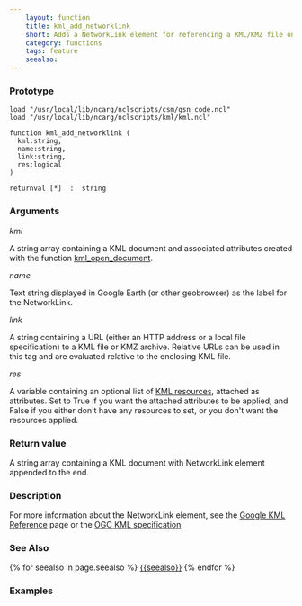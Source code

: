```yaml
---
    layout: function
    title: kml_add_networklink
    short: Adds a NetworkLink element for referencing a KML/KMZ file on a local or remote network.
    category: functions  
    tags: feature
    seealso: 
---
```


### Prototype

<pre><code>load "/usr/local/lib/ncarg/nclscripts/csm/gsn_code.ncl"
load "/usr/local/lib/ncarg/nclscripts/kml/kml.ncl"

function kml_add_networklink (
  kml:string,
  name:string,
  link:string,
  res:logical
)

returnval [*]  :  string
</code></pre>

### Arguments
*kml*

A string array containing a KML document and associated attributes created with the function [kml_open_document]({{site.base_url}}functions/kml_open_document.html).

*name*

Text string displayed in Google Earth (or other geobrowser) as the label for the NetworkLink.

*link*

A string containing a URL (either an HTTP address or a local file specification) to a KML file or KMZ archive.  Relative URLs can be used in this tag and are evaluated relative to the enclosing KML file. 

*res*

A variable containing an optional list of [KML resources](resources), attached as attributes. Set to True if you want the attached attributes to be applied, and False if you either don't have any resources to set, or you don't want the resources applied.

### Return value

A string array containing a KML document with NetworkLink element appended to the end.

### Description

For more information about the NetworkLink element, see the [Google KML Reference](https://developers.google.com/kml/documentation/kmlreference#networklink) page or the [OGC KML specification](http://www.opengeospatial.org/standards/kml/).

### See Also

{% for seealso in page.seealso %}
[{{seealso}}]({{site.base_url}}functions/{{seealso}}.html)
{% endfor %}

### Examples


